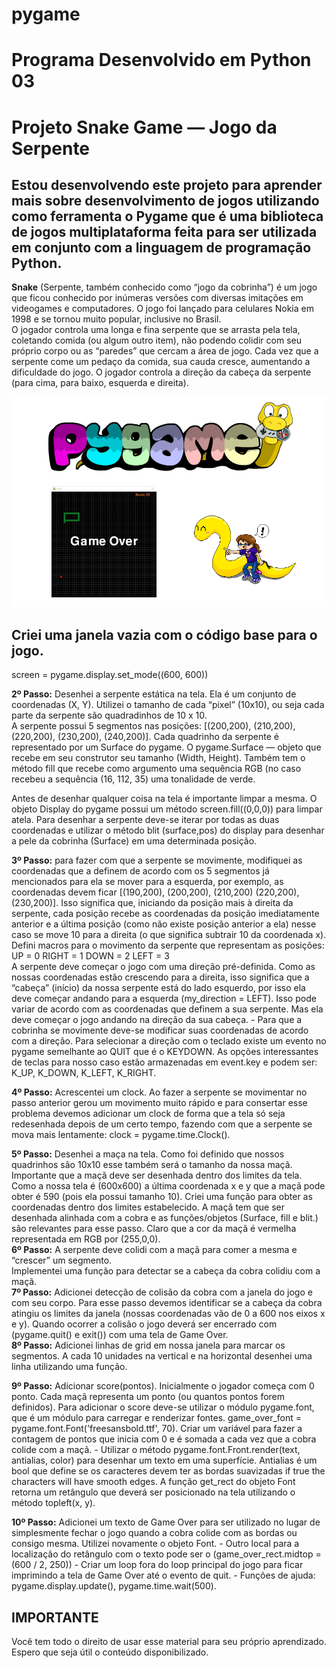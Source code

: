 # pygame
# Programa Desenvolvido em Python 03
# Projeto Snake Game — Jogo da Serpente

## Estou desenvolvendo este projeto para aprender mais sobre desenvolvimento de jogos utilizando como ferramenta o <strong>Pygame</strong> que é uma biblioteca de jogos multiplataforma feita para ser utilizada em conjunto com a linguagem de programação Python.
<strong>Snake</strong> (Serpente, também conhecido como “jogo da cobrinha”) é um jogo que ficou conhecido por inúmeras versões com diversas imitações em videogames e computadores. O jogo foi lançado para celulares Nokia em 1998 e se tornou muito popular, inclusive no Brasil.<br>
O jogador controla uma longa e fina serpente que se arrasta pela tela, coletando comida (ou algum outro item), não podendo colidir com seu próprio corpo ou as “paredes” que cercam a área de jogo. Cada vez que a serpente come um pedaço da comida, sua cauda cresce, aumentando a dificuldade do jogo. O jogador controla a direção da cabeça da serpente (para cima, para baixo, esquerda e direita).

<img src="projeto.png" alt="logo do game snake no formato png"><br>

## Criei uma janela vazia com o código base para o jogo.<br>
screen = pygame.display.set_mode((600, 600))<br>

<strong>2º Passo:</strong> Desenhei a serpente estática na tela.
Ela é um conjunto de coordenadas (X, Y). Utilizei o tamanho de cada “pixel” (10x10), ou seja cada parte da serpente são quadradinhos de 10 x 10.<br>
A serpente possui 5 segmentos nas posições: [(200,200), (210,200), (220,200), (230,200), (240,200)].
Cada quadrinho da serpente é representado por um Surface do pygame. O pygame.Surface — objeto que recebe em seu construtor seu tamanho (Width, Height). Também tem o método fill que recebe como argumento uma sequência RGB (no caso recebeu a sequência (16, 112, 35) uma tonalidade de verde.<br>

Antes de desenhar qualquer coisa na tela é importante limpar a mesma. O objeto Display do pygame possui um método screen.fill((0,0,0)) para limpar atela.
Para desenhar a serpente deve-se iterar por todas as duas coordenadas e utilizar o método blit (surface,pos) do display para desenhar a pele da cobrinha (Surface) em uma determinada posição.<br>

<strong>3º Passo:</strong> para fazer com que a serpente se movimente, modifiquei as coordenadas que a definem de acordo com os 5 segmentos já mencionados para ela se mover para a esquerda, por exemplo, as coordenadas devem ficar [(190,200), (200,200), (210,200) (220,200), (230,200)]. Isso significa que, iniciando da posição mais à direita da serpente, cada posição recebe as coordenadas da posição imediatamente anterior e a última posição (como não existe posição anterior a ela) nesse caso se move 10 para a direita (o que significa subtrair 10 da coordenada x).<br>
Defini macros para o movimento da serpente que representam as posições:
UP = 0
RIGHT = 1
DOWN = 2
LEFT = 3<br>
A serpente deve começar o jogo com uma direção pré-definida. Como as nossas coordenadas estão crescendo para a direita, isso significa que a “cabeça” (início) da nossa serpente está do lado esquerdo, por isso ela deve começar andando para a esquerda (my_direction = LEFT). Isso pode variar de acordo com as coordenadas que definem a sua serpente. Mas ela deve começar o jogo andando na direção da sua cabeça. - Para que a cobrinha se movimente deve-se modificar suas coordenadas de acordo com a direção. Para selecionar a direção com o teclado existe um evento no pygame semelhante ao QUIT que é o KEYDOWN. As opções interessantes de teclas para nosso caso estão armazenadas em event.key e podem ser: K_UP, K_DOWN, K_LEFT, K_RIGHT.<br>

<strong>4º Passo:</strong> Acrescentei um clock. Ao fazer a serpente se movimentar no passo anterior  gerou um movimento muito rápido e para consertar esse problema devemos adicionar um clock de forma que a tela só seja redesenhada depois de um certo tempo, fazendo com que a serpente se mova mais lentamente: clock = pygame.time.Clock().<br>

<strong>5º Passo:</strong> Desenhei a maça na tela. Como foi definido que nossos quadrinhos são 10x10 esse também será o tamanho da nossa maçã. Importante que a maçã deve ser desenhada dentro dos limites da tela. Como a nossa tela é (600x600) a última coordenada x e y que a maçã pode obter é 590 (pois ela possui tamanho 10). Criei uma função para obter as coordenadas dentro dos limites estabelecido. A maçã tem que ser desenhada alinhada com a cobra e as funções/objetos (Surface, fill e blit.) são relevantes para esse passo. Claro que a cor da maçã é vermelha representada em RGB por (255,0,0).<br> 
<strong>6º Passo:</strong> A serpente deve colidi com a maçã para comer a mesma e “crescer” um segmento.<br>
Implementei uma função para detectar se a cabeça da cobra colidiu com a maçã.<br> 
<strong>7º Passo:</strong> Adicionei detecção de colisão da cobra com a janela do jogo e com seu corpo. Para esse passo devemos identificar se a cabeça da cobra atingiu os limites da janela (nossas coordenadas vão de 0 a 600 nos eixos x e y). Quando ocorrer a colisão o jogo deverá ser encerrado com (pygame.quit() e exit()) com uma tela de Game Over.<br>
<strong>8º Passo:</strong> Adicionei linhas de grid em nossa janela para marcar os segmentos. A cada 10 unidades na vertical e na horizontal desenhei uma linha utilizando uma função.<br>

<strong>9º Passo:</strong> Adicionar score(pontos). Inicialmente o jogador começa com 0 ponto. Cada maçã representa um ponto (ou quantos pontos forem definidos). Para adicionar o score deve-se utilizar o módulo pygame.font, que é um módulo para carregar e renderizar fontes. game_over_font = pygame.font.Font('freesansbold.ttf', 70). Criar um variável para fazer a contagem de pontos que inicia com 0 e é somada a cada vez que a cobra colide com a maçã. - Utilizar o método pygame.font.Front.render(text, antialias, color) para desenhar um texto em uma superfície. Antialias é um bool que define se os caracteres devem ter as bordas suavizadas if true the characters will have smooth edges. A função get_rect do objeto Font retorna um retângulo que deverá ser posicionado na tela utilizando o método topleft(x, y).<br> 

<strong>10º Passo:</strong> Adicionei um texto de Game Over para ser utilizado no lugar de simplesmente fechar o jogo quando a cobra colide com as bordas ou consigo mesma. Utilizei novamente o objeto Font. - Outro local para a localização do retângulo com o texto pode ser o (game_over_rect.midtop = (600 / 2, 250)) - Criar um loop fora do loop principal do jogo para ficar imprimindo a tela de Game Over até o evento de quit. - Funções de ajuda: pygame.display.update(), pygame.time.wait(500).


## IMPORTANTE ##

<p style="text-size:1.2em; text-align:justify;">Você tem todo o direito de usar esse material para seu próprio aprendizado. Espero que seja útil o conteúdo disponibilizado.</p><br> 





